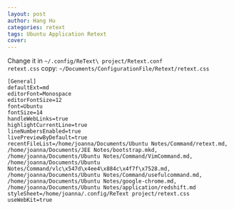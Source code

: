 ```yaml
---
layout: post
author: Hang Hu
categories: retext
tags: Ubuntu Application Retext 
cover: 
---
```

Change it in `~/.config/ReText\ project/Retext.conf`  
`retext.css` copy: `~/Documents/ConfigurationFile/Retext/retext.css`

```
[General]
defaultExt=md
editorFont=Monospace
editorFontSize=12
font=Ubuntu
fontSize=14
handleWebLinks=true
highlightCurrentLine=true
lineNumbersEnabled=true
livePreviewByDefault=true
recentFileList=/home/joanna/Documents/Ubuntu Notes/Command/retext.md, /home/joanna/Documents/JEE Notes/bootstrap.mkd, /home/joanna/Documents/Ubuntu Notes/Command/VimCommand.md, /home/joanna/Documents/Ubuntu Notes/Command/vlc\x547d\x4ee4\x884c\x4f7f\x7528.md, /home/joanna/Documents/Ubuntu Notes/Command/usefulcommand.md, /home/joanna/Documents/Ubuntu Notes/google-chrome.md, /home/joanna/Documents/Ubuntu Notes/application/redshift.md
styleSheet=/home/joanna/.config/ReText project/retext.css
useWebKit=true
```

